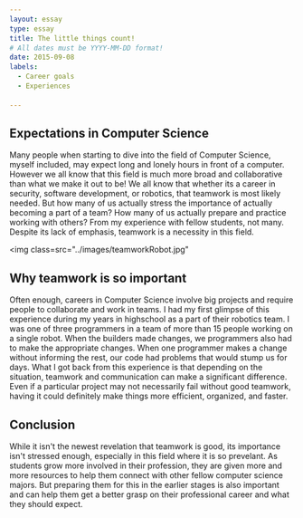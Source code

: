 ```yaml
---
layout: essay
type: essay
title: The little things count! 
# All dates must be YYYY-MM-DD format!
date: 2015-09-08
labels:
  - Career goals
  - Experiences
  
---
```



## Expectations in Computer Science
Many people when starting to dive into the field of Computer Science, myself included, may expect long and lonely hours in front of a computer. However we all know that this field is much more broad and collaborative than what we make it out to be! We all know that whether its a career in security, software development, or robotics, that teamwork is most likely needed. But how many of us actually stress the importance of actually becoming a part of a team? How many of us actually prepare and practice working with others? From my experience with fellow students, not many. Despite its lack of emphasis, teamwork is a necessity in this field. 

<img class=src="../images/teamworkRobot.jpg"

## Why teamwork is so important
Often enough, careers in Computer Science involve big projects and require people to collaborate and work in teams. I had my first glimpse of this experience during my years in highschool as a part of their robotics team. I was one of three programmers in a team of more than 15 people working on a single robot. When the builders made changes, we programmers also had to make the appropriate changes. When one programmer makes a change without informing the rest, our code had problems that would stump us for days. What I got back from this experience is that depending on the situation, teamwork and communication can make a significant difference. Even if a particular project may not necessarily fail without good teamwork, having it could definitely make things more efficient, organized, and faster. 


## Conclusion
While it isn't the newest revelation that teamwork is good, its importance isn't stressed enough, especially in this field where it is so prevelant. As students grow more involved in their profession, they are given more and more resources to help them connect with other fellow computer science majors. But preparing them for this in the earlier stages is also important and can help them get a better grasp on their professional career and what they should expect.
